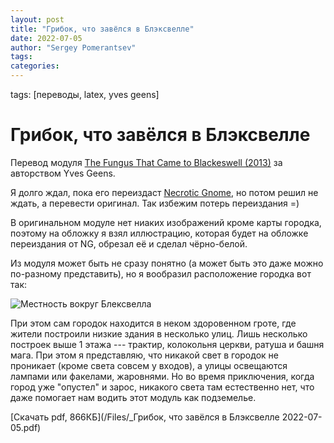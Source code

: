 ```yaml
---
layout: post
title: "Грибок, что завёлся в Блэксвелле"
date: 2022-07-05
author: "Sergey Pomerantsev"
tags:
categories:
---
```

tags: [переводы, latex, yves geens]

# Грибок, что завёлся в Блэксвелле

Перевод модуля [The Fungus That Came to Blackeswell (2013)](https://boardgamegeek.com/rpgitem/142864/fungus-came-blackeswell) за авторством Yves Geens.

Я долго ждал, пока его переиздаст [Necrotic Gnome](https://necroticgnome.com/products/the-fungus-that-came-to-blackeswell), но потом решил не ждать, а перевести оригинал. Так избежим потерь переиздания =)

В оригинальном модуле нет ниаких изображений кроме карты городка, поэтому на обложку я взял иллюстрацию, которая будет на обложке переиздания от NG, обрезал её и сделал чёрно-белой.

Из модуля может быть не сразу понятно (а может быть это даже можно по-разному представить), но я вообразил расположение городка вот так:

![Местность вокруг Блексвелла](/images/_tftctb.jpg)

При этом сам городок находится в неком здоровенном гроте, где жители построили низкие здания в несколько улиц. Лишь несколько построек выше 1 этажа --- трактир, колокольня церкви, ратуша и башня мага. При этом я представляю, что никакой свет в городок не проникает (кроме света совсем у входов), а улицы освещаются лампами или факелами, жаровнями. Но во время приключения, когда город уже "опустел" и зарос, никакого света там естественно нет, что даже помогает нам водить этот модуль как подземелье.

[Скачать pdf, 866КБ](/Files/_Грибок, что завёлся в Блэксвелле 2022-07-05.pdf)
